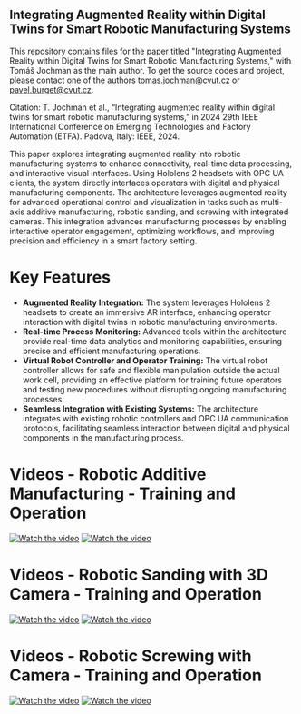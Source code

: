 ## Integrating Augmented Reality within Digital Twins for Smart Robotic Manufacturing Systems ##
This repository contains files for the paper titled "Integrating Augmented Reality within Digital Twins for Smart Robotic Manufacturing Systems," with Tomáš Jochman as the main author. To get the source codes and project, please contact one of the authors tomas.jochman@cvut.cz or pavel.burget@cvut.cz.

Citation: T. Jochman et al., “Integrating augmented reality within digital twins for smart robotic manufacturing systems,” in 2024 29th IEEE International Conference on Emerging Technologies and Factory Automation (ETFA). Padova, Italy: IEEE, 2024.

This paper explores integrating augmented reality into robotic manufacturing systems to enhance connectivity, real-time data processing, and interactive visual interfaces. Using Hololens 2 headsets with OPC UA clients, the system directly interfaces operators with digital and physical manufacturing components. The architecture leverages augmented reality for advanced operational control and visualization in tasks such as multi-axis additive manufacturing, robotic sanding, and screwing with integrated cameras. This integration advances manufacturing processes by enabling interactive operator engagement, optimizing workflows, and improving precision and efficiency in a smart factory setting.

# Key Features
- **Augmented Reality Integration:** The system leverages Hololens 2 headsets to create an immersive AR interface, enhancing operator interaction with digital twins in robotic manufacturing environments. 
- **Real-time Process Monitoring:** Advanced tools within the architecture provide real-time data analytics and monitoring capabilities, ensuring precise and efficient manufacturing operations.
- **Virtual Robot Controller and Operator Training:** The virtual robot controller allows for safe and flexible manipulation outside the actual work cell, providing an effective platform for training future operators and testing new procedures without disrupting ongoing manufacturing processes.
- **Seamless Integration with Existing Systems:** The architecture integrates with existing robotic controllers and OPC UA communication protocols, facilitating seamless interaction between digital and physical components in the manufacturing process.

# Videos - Robotic Additive Manufacturing - Training and Operation
[![Watch the video](https://img.youtube.com/vi/raUTKcHXZYA/0.jpg)](https://youtu.be/raUTKcHXZYA)
[![Watch the video](https://img.youtube.com/vi/76P3DbbzgPQ/0.jpg)](https://youtu.be/76P3DbbzgPQ)

# Videos - Robotic Sanding with 3D Camera - Training and Operation
[![Watch the video](https://img.youtube.com/vi/_4w9cyadrJE/0.jpg)](https://youtu.be/_4w9cyadrJE)
[![Watch the video](https://img.youtube.com/vi/YLn5BhKOQH4/0.jpg)](https://youtu.be/YLn5BhKOQH4)

# Videos - Robotic Screwing with Camera - Training and Operation
[![Watch the video](https://img.youtube.com/vi/ecuIuyf7JNc/0.jpg)](https://youtu.be/ecuIuyf7JNc)
[![Watch the video](https://img.youtube.com/vi/0rS0I7uDwb8/0.jpg)](https://youtu.be/0rS0I7uDwb8)
